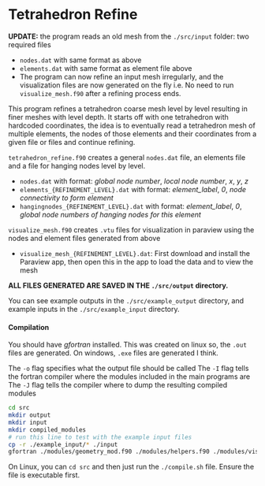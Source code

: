 # Tetrahedron Refine

**UPDATE:** the program reads an old mesh from the `./src/input` folder: two required files

- `nodes.dat` with same format as above
- `elements.dat` with same format as element file above
- The program can now refine an input mesh irregularly, and the visualization files are now generated on the fly
  i.e. No need to run `visualize_mesh.f90` after a refining process ends.

This program refines a tetrahedron coarse mesh level by level resulting in finer meshes
with level depth.
It starts off with one tetrahedron with hardcoded coordinates, the idea is to eventually
read a tetrahedron mesh of multiple elements, the nodes of those elements and their coordinates
from a given file or files and continue refining.

`tetrahedron_refine.f90` creates a general `nodes.dat` file, an elements file and a file for
hanging nodes level by level.

- `nodes.dat` with format: _global node number_, _local node number_, _x_, _y_, _z_
- `elements_{REFINEMENT_LEVEL}.dat` with format:
  _element_label_, _0_, _node connectivity to form element_
- `hangingnodes_{REFINEMENT_LEVEL}.dat` with format:
  _element_label_, _0_, _global node numbers of hanging nodes for this element_

`visualize_mesh.f90` creates `.vtu` files for visualization in paraview using the nodes and
element files generated from above

- `visualize_mesh_{REFINEMENT_LEVEL}.dat`: First download and install the Paraview app, then
  open this in the app to load the data and to view the mesh

**ALL FILES GENERATED ARE SAVED IN THE `./src/output` directory.**

You can see example outputs in the `./src/example_output` directory, and example inputs in the `./src/example_input` directory.

#### Compilation

You should have _gfortran_ installed. This was created on linux so, the `.out` files are generated.
On windows, `.exe` files are generated I think.

The `-o` flag specifies what the output file should be called
The `-I` flag tells the fortran compiler where the modules included in the main programs are
The `-J` flag tells the compiler where to dump the resulting compiled modules

```sh
cd src
mkdir output
mkdir input
mkdir compiled_modules
# run this line to test with the example input files
cp -r ./example_input/* ./input
gfortran ./modules/geometry_mod.f90 ./modules/helpers.f90 ./modules/visualization.f90 tetrahedron_refine.f90 -o tetrahedron_refine.out -I ./modules -J ./compiled_modules
```

On Linux, you can `cd src` and then just run the `./compile.sh` file. Ensure the file is executable first.
